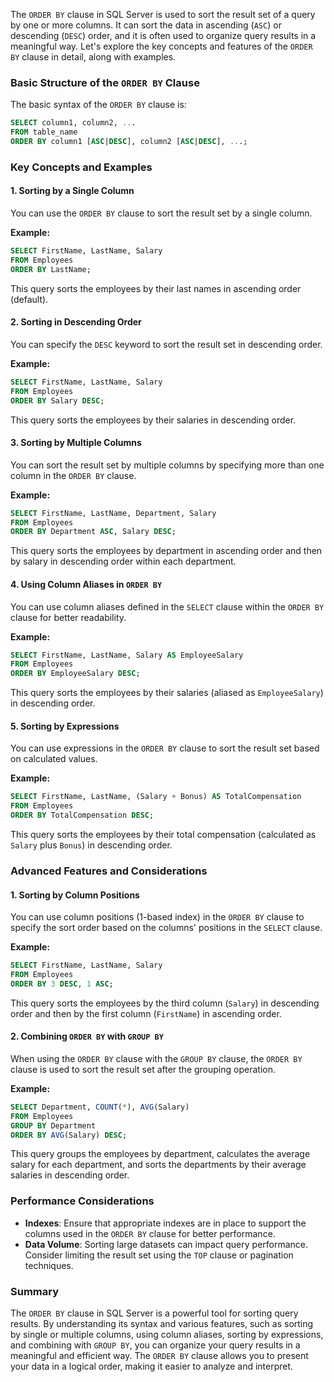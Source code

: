 The `ORDER BY` clause in SQL Server is used to sort the result set of a query by one or more columns. It can sort the data in ascending (`ASC`) or descending (`DESC`) order, and it is often used to organize query results in a meaningful way. Let's explore the key concepts and features of the `ORDER BY` clause in detail, along with examples.

### Basic Structure of the `ORDER BY` Clause

The basic syntax of the `ORDER BY` clause is:

```sql
SELECT column1, column2, ...
FROM table_name
ORDER BY column1 [ASC|DESC], column2 [ASC|DESC], ...;
```

### Key Concepts and Examples

#### 1. Sorting by a Single Column

You can use the `ORDER BY` clause to sort the result set by a single column.

**Example:**
```sql
SELECT FirstName, LastName, Salary
FROM Employees
ORDER BY LastName;
```
This query sorts the employees by their last names in ascending order (default).

#### 2. Sorting in Descending Order

You can specify the `DESC` keyword to sort the result set in descending order.

**Example:**
```sql
SELECT FirstName, LastName, Salary
FROM Employees
ORDER BY Salary DESC;
```
This query sorts the employees by their salaries in descending order.

#### 3. Sorting by Multiple Columns

You can sort the result set by multiple columns by specifying more than one column in the `ORDER BY` clause.

**Example:**
```sql
SELECT FirstName, LastName, Department, Salary
FROM Employees
ORDER BY Department ASC, Salary DESC;
```
This query sorts the employees by department in ascending order and then by salary in descending order within each department.

#### 4. Using Column Aliases in `ORDER BY`

You can use column aliases defined in the `SELECT` clause within the `ORDER BY` clause for better readability.

**Example:**
```sql
SELECT FirstName, LastName, Salary AS EmployeeSalary
FROM Employees
ORDER BY EmployeeSalary DESC;
```
This query sorts the employees by their salaries (aliased as `EmployeeSalary`) in descending order.

#### 5. Sorting by Expressions

You can use expressions in the `ORDER BY` clause to sort the result set based on calculated values.

**Example:**
```sql
SELECT FirstName, LastName, (Salary + Bonus) AS TotalCompensation
FROM Employees
ORDER BY TotalCompensation DESC;
```
This query sorts the employees by their total compensation (calculated as `Salary` plus `Bonus`) in descending order.

### Advanced Features and Considerations

#### 1. Sorting by Column Positions

You can use column positions (1-based index) in the `ORDER BY` clause to specify the sort order based on the columns' positions in the `SELECT` clause.

**Example:**
```sql
SELECT FirstName, LastName, Salary
FROM Employees
ORDER BY 3 DESC, 1 ASC;
```
This query sorts the employees by the third column (`Salary`) in descending order and then by the first column (`FirstName`) in ascending order.

#### 2. Combining `ORDER BY` with `GROUP BY`

When using the `ORDER BY` clause with the `GROUP BY` clause, the `ORDER BY` clause is used to sort the result set after the grouping operation.

**Example:**
```sql
SELECT Department, COUNT(*), AVG(Salary)
FROM Employees
GROUP BY Department
ORDER BY AVG(Salary) DESC;
```
This query groups the employees by department, calculates the average salary for each department, and sorts the departments by their average salaries in descending order.

### Performance Considerations

- **Indexes**: Ensure that appropriate indexes are in place to support the columns used in the `ORDER BY` clause for better performance.
- **Data Volume**: Sorting large datasets can impact query performance. Consider limiting the result set using the `TOP` clause or pagination techniques.

### Summary

The `ORDER BY` clause in SQL Server is a powerful tool for sorting query results. By understanding its syntax and various features, such as sorting by single or multiple columns, using column aliases, sorting by expressions, and combining with `GROUP BY`, you can organize your query results in a meaningful and efficient way. The `ORDER BY` clause allows you to present your data in a logical order, making it easier to analyze and interpret.
